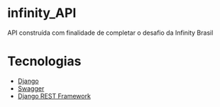 # infinity_API
API construída com finalidade de completar o desafio da Infinity Brasil

# Tecnologias

- [Django](https://www.djangoproject.com)
- [Swagger](https://swagger.io)
- [Django REST Framework](https://www.django-rest-framework.org)
